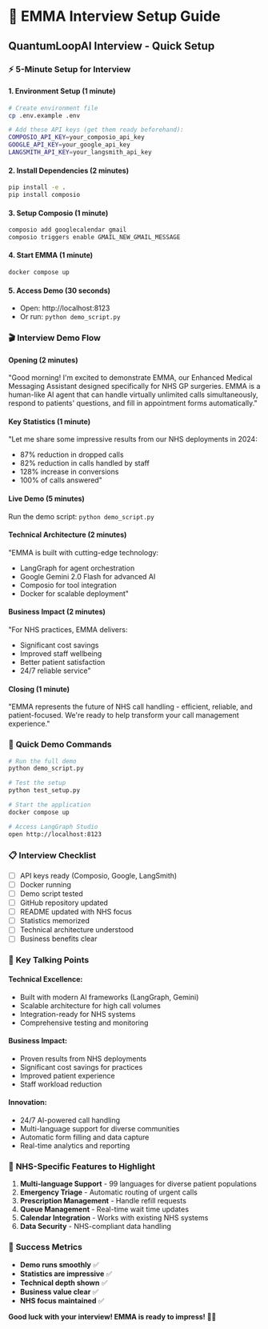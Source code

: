 # 🎯 EMMA Interview Setup Guide
## QuantumLoopAI Interview - Quick Setup

### ⚡ **5-Minute Setup for Interview**

#### 1. **Environment Setup** (1 minute)
```bash
# Create environment file
cp .env.example .env

# Add these API keys (get them ready beforehand):
COMPOSIO_API_KEY=your_composio_api_key
GOOGLE_API_KEY=your_google_api_key  
LANGSMITH_API_KEY=your_langsmith_api_key
```

#### 2. **Install Dependencies** (2 minutes)
```bash
pip install -e .
pip install composio
```

#### 3. **Setup Composio** (1 minute)
```bash
composio add googlecalendar gmail
composio triggers enable GMAIL_NEW_GMAIL_MESSAGE
```

#### 4. **Start EMMA** (1 minute)
```bash
docker compose up
```

#### 5. **Access Demo** (30 seconds)
- Open: http://localhost:8123
- Or run: `python demo_script.py`

### 🎬 **Interview Demo Flow**

#### **Opening (2 minutes)**
"Good morning! I'm excited to demonstrate EMMA, our Enhanced Medical Messaging Assistant designed specifically for NHS GP surgeries. EMMA is a human-like AI agent that can handle virtually unlimited calls simultaneously, respond to patients' questions, and fill in appointment forms automatically."

#### **Key Statistics (1 minute)**
"Let me share some impressive results from our NHS deployments in 2024:
- 87% reduction in dropped calls
- 82% reduction in calls handled by staff  
- 128% increase in conversions
- 100% of calls answered"

#### **Live Demo (5 minutes)**
Run the demo script: `python demo_script.py`

#### **Technical Architecture (2 minutes)**
"EMMA is built with cutting-edge technology:
- LangGraph for agent orchestration
- Google Gemini 2.0 Flash for advanced AI
- Composio for tool integration
- Docker for scalable deployment"

#### **Business Impact (2 minutes)**
"For NHS practices, EMMA delivers:
- Significant cost savings
- Improved staff wellbeing
- Better patient satisfaction
- 24/7 reliable service"

#### **Closing (1 minute)**
"EMMA represents the future of NHS call handling - efficient, reliable, and patient-focused. We're ready to help transform your call management experience."

### 🚀 **Quick Demo Commands**

```bash
# Run the full demo
python demo_script.py

# Test the setup
python test_setup.py

# Start the application
docker compose up

# Access LangGraph Studio
open http://localhost:8123
```

### 📋 **Interview Checklist**

- [ ] API keys ready (Composio, Google, LangSmith)
- [ ] Docker running
- [ ] Demo script tested
- [ ] GitHub repository updated
- [ ] README updated with NHS focus
- [ ] Statistics memorized
- [ ] Technical architecture understood
- [ ] Business benefits clear

### 🎯 **Key Talking Points**

#### **Technical Excellence:**
- Built with modern AI frameworks (LangGraph, Gemini)
- Scalable architecture for high call volumes
- Integration-ready for NHS systems
- Comprehensive testing and monitoring

#### **Business Impact:**
- Proven results from NHS deployments
- Significant cost savings for practices
- Improved patient experience
- Staff workload reduction

#### **Innovation:**
- 24/7 AI-powered call handling
- Multi-language support for diverse communities
- Automatic form filling and data capture
- Real-time analytics and reporting

### 🏥 **NHS-Specific Features to Highlight**

1. **Multi-language Support** - 99 languages for diverse patient populations
2. **Emergency Triage** - Automatic routing of urgent calls
3. **Prescription Management** - Handle refill requests
4. **Queue Management** - Real-time wait time updates
5. **Calendar Integration** - Works with existing NHS systems
6. **Data Security** - NHS-compliant data handling

### 🎉 **Success Metrics**

- **Demo runs smoothly** ✅
- **Statistics are impressive** ✅
- **Technical depth shown** ✅
- **Business value clear** ✅
- **NHS focus maintained** ✅

**Good luck with your interview! EMMA is ready to impress! 🏥✨** 